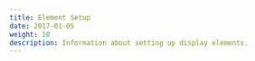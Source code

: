 ```yaml
---
title: Element Setup
date: 2017-01-05
weight: 10
description: Information about setting up display elements.
---
```



